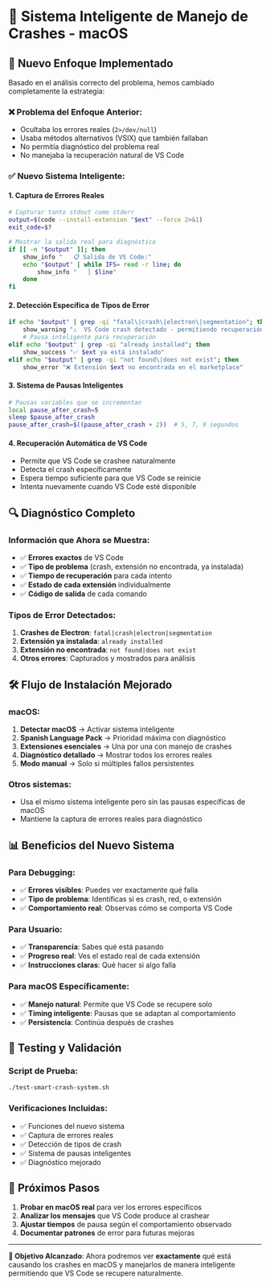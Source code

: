 # 🧠 Sistema Inteligente de Manejo de Crashes - macOS

## 🎯 Nuevo Enfoque Implementado

Basado en el análisis correcto del problema, hemos cambiado completamente la estrategia:

### ❌ **Problema del Enfoque Anterior:**

- Ocultaba los errores reales (`2>/dev/null`)
- Usaba métodos alternativos (VSIX) que también fallaban
- No permitía diagnóstico del problema real
- No manejaba la recuperación natural de VS Code

### ✅ **Nuevo Sistema Inteligente:**

#### 1. **Captura de Errores Reales**

```bash
# Capturar tanto stdout como stderr
output=$(code --install-extension "$ext" --force 2>&1)
exit_code=$?

# Mostrar la salida real para diagnóstico
if [[ -n "$output" ]]; then
    show_info "   📋 Salida de VS Code:"
    echo "$output" | while IFS= read -r line; do
        show_info "   │ $line"
    done
fi
```

#### 2. **Detección Específica de Tipos de Error**

```bash
if echo "$output" | grep -qi "fatal\|crash\|electron\|segmentation"; then
    show_warning "⚠️  VS Code crash detectado - permitiendo recuperación"
    # Pausa inteligente para recuperación
elif echo "$output" | grep -qi "already installed"; then
    show_success "✅ $ext ya está instalado"
elif echo "$output" | grep -qi "not found\|does not exist"; then
    show_error "❌ Extensión $ext no encontrada en el marketplace"
```

#### 3. **Sistema de Pausas Inteligentes**

```bash
# Pausas variables que se incrementan
local pause_after_crash=5
sleep $pause_after_crash
pause_after_crash=$((pause_after_crash + 2))  # 5, 7, 9 segundos
```

#### 4. **Recuperación Automática de VS Code**

- Permite que VS Code se crashee naturalmente
- Detecta el crash específicamente
- Espera tiempo suficiente para que VS Code se reinicie
- Intenta nuevamente cuando VS Code esté disponible

## 🔍 **Diagnóstico Completo**

### Información que Ahora se Muestra:

- ✅ **Errores exactos** de VS Code
- ✅ **Tipo de problema** (crash, extensión no encontrada, ya instalada)
- ✅ **Tiempo de recuperación** para cada intento
- ✅ **Estado de cada extensión** individualmente
- ✅ **Código de salida** de cada comando

### Tipos de Error Detectados:

1. **Crashes de Electron**: `fatal|crash|electron|segmentation`
2. **Extensión ya instalada**: `already installed`
3. **Extensión no encontrada**: `not found|does not exist`
4. **Otros errores**: Capturados y mostrados para análisis

## 🛠️ **Flujo de Instalación Mejorado**

### macOS:

1. **Detectar macOS** → Activar sistema inteligente
2. **Spanish Language Pack** → Prioridad máxima con diagnóstico
3. **Extensiones esenciales** → Una por una con manejo de crashes
4. **Diagnóstico detallado** → Mostrar todos los errores reales
5. **Modo manual** → Solo si múltiples fallos persistentes

### Otros sistemas:

- Usa el mismo sistema inteligente pero sin las pausas específicas de macOS
- Mantiene la captura de errores reales para diagnóstico

## 📊 **Beneficios del Nuevo Sistema**

### Para Debugging:

- ✅ **Errores visibles**: Puedes ver exactamente qué falla
- ✅ **Tipo de problema**: Identificas si es crash, red, o extensión
- ✅ **Comportamiento real**: Observas cómo se comporta VS Code

### Para Usuario:

- ✅ **Transparencia**: Sabes qué está pasando
- ✅ **Progreso real**: Ves el estado real de cada extensión
- ✅ **Instrucciones claras**: Qué hacer si algo falla

### Para macOS Específicamente:

- ✅ **Manejo natural**: Permite que VS Code se recupere solo
- ✅ **Timing inteligente**: Pausas que se adaptan al comportamiento
- ✅ **Persistencia**: Continúa después de crashes

## 🧪 **Testing y Validación**

### Script de Prueba:

```bash
./test-smart-crash-system.sh
```

### Verificaciones Incluidas:

- ✅ Funciones del nuevo sistema
- ✅ Captura de errores reales
- ✅ Detección de tipos de crash
- ✅ Sistema de pausas inteligentes
- ✅ Diagnóstico mejorado

## 🚀 **Próximos Pasos**

1. **Probar en macOS real** para ver los errores específicos
2. **Analizar los mensajes** que VS Code produce al crashear
3. **Ajustar tiempos** de pausa según el comportamiento observado
4. **Documentar patrones** de error para futuras mejoras

---

**🎯 Objetivo Alcanzado**: Ahora podremos ver **exactamente** qué está causando los crashes en macOS y manejarlos de manera inteligente permitiendo que VS Code se recupere naturalmente.
